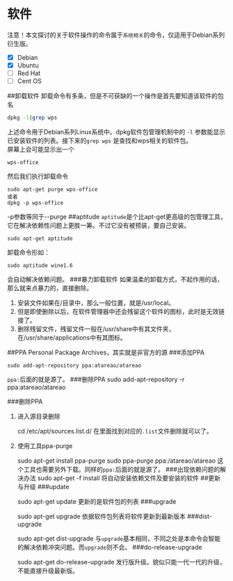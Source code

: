 软件
====
注意！本文探讨的关于软件操作的命令属于`系统相关`的命令，仅适用于Debian系列衍生版。
- [x] Debian
- [x] Ubuntu
- [ ] Red Hat
- [ ] Cent OS 

##卸载软件
卸载命令有多条，但是不可获缺的一个操作是首先要知道该软件的包名
```bash
dpkg -l|grep wps
```
上述命令用于Debian系列Linux系统中。dpkg软件包管理机制中的 `-l` 参数能显示已安装软件的列表。接下来的`grep wps` 是查找和wps相关的软件包。<br>
屏幕上会可能显示出一个

    wps-office

然后我们执行卸载命令
```
sudo apt-get purge wps-office
或者
dpkg -p wps-office
```
-p参数等同于--purge
##aptitude
`aptitude`是个比apt-get更高级的包管理工具，它在解决依赖性问题上更胜一筹。不过它没有被预装，要自己安装。

    sudo apt-get aptitude
卸载命令形如：

    sudo aptitude wine1.6
会自动解决依赖问题。
###暴力卸载软件
如果温柔的卸载方式，不起作用的话，那么就来点暴力的，直接删除。

1. 安装文件如果在/目录中，那么一般位置，就是/usr/local。
2. 但是即使删除以后，在软件管理器中还会残留这个软件的图标，此时是无效链接了。
3. 删除残留文件，残留文件一般在/usr/share中有其文件夹，在/usr/share/applications中有其图标。

##PPA
Personal Package Archives，其实就是非官方的源
###添加PPA

    sudo add-apt-repository ppa:atareao/atareao
`ppa:`后面的就是源了。
###删除PPA
    sudo add-apt-repository -r ppa:atareao/atareao

###删除PPA
1. 进入源目录删除
 
    cd /etc/apt/sources.list.d/ 
在里面找到对应的`.list`文件删除就可以了。
2. 使用工具ppa-purge

    sudo apt-get install ppa-purge
    sudo ppa-purge ppa:/atareao/atareao
这个工具也需要另外下载。同样的`ppa:`后面的就是源了。
###出现依赖问题的解决办法
    sudo apt-get -f install
将自动安装依赖文件及要安装的软件
##更新与升级
###update

    sudo apt-get update
更新的是软件包的列表
###upgrade

    sudo apt-get upgrade
依据软件包列表将软件更新到最新版本
###dist-upgrade

    sudo apt-get dist-upgrade
与`upgrade`基本相同，不同之处是本命令会智能的解决依赖冲突问题。而`upgrade`则不会。
###do-release-upgrade

    sudo apt-get do-release-upgrade
发行版升级。貌似只能一代一代的升级，不能直接升级最新版。
